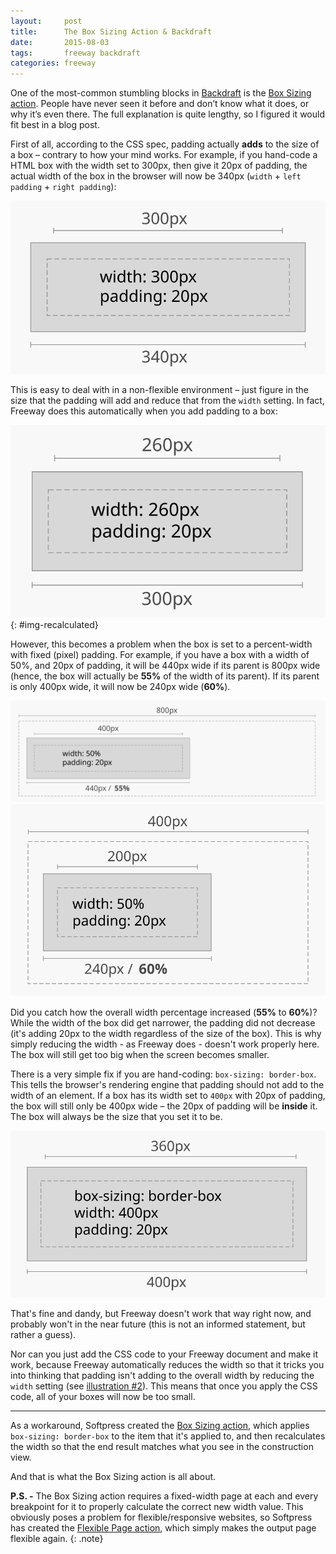 ```yaml
---
layout:     post
title:      The Box Sizing Action & Backdraft
date:       2015-08-03
tags:       freeway backdraft
categories: freeway
---
```


One of the most-common stumbling blocks in [Backdraft](http://getbackdraft.com) is the [Box Sizing action](http://actionsforge.com/actions/box-sizing-fw7). People have never seen it before and don’t know what it does, or why it’s even there. The full explanation is quite lengthy, so I figured it would fit best in a blog post.

First of all, according to the CSS spec, padding actually **adds** to the size of a box – contrary to how your mind works. For example, if you hand-code a HTML box with the width set to 300px, then give it 20px of padding, the actual width of the box in the browser will now be 340px (`width` + `left padding` + `right padding`):

![Example of box-sizing:padding-box](/images/padding-box.svg)

This is easy to deal with in a non-flexible environment – just figure in the size that the padding will add and reduce that from the `width` setting. In fact, Freeway does this automatically when you add padding to a box:

![Example of box-sizing:padding-box recalculated](/images/padding-box-recalculated.svg)
{: #img-recalculated}

However, this becomes a problem when the box is set to a percent-width with fixed (pixel) padding. For example, if you have a box with a width of 50%, and 20px of padding, it will be 440px wide if its parent is 800px wide (hence, the box will actually be **55%** of the width of its parent). If its parent is only 400px wide, it will now be 240px wide (**60%**).

![Example of box-sizing:border-box](/images/percent-width-padding-box.svg)
![Example of box-sizing:border-box](/images/percent-width-padding-box-small.svg)

Did you catch how the overall width percentage increased (**55%** to **60%**)? While the width of the box did get narrower, the padding did not decrease (it's adding 20px to the width regardless of the size of the box). This is why simply reducing the width - as Freeway does - doesn't work properly here. The box will still get too big when the screen becomes smaller.

There is a very simple fix if you are hand-coding: `box-sizing: border-box`. This tells the browser's rendering engine that padding should not add to the width of an element. If a box has its width set to `400px` with 20px of padding, the box will still only be 400px wide – the 20px of padding will be **inside** it. The box will always be the size that you set it to be.

![Example of box-sizing:border-box](/images/border-box.svg)

That's fine and dandy, but Freeway doesn't work that way right now, and probably won't in the near future (this is not an informed statement, but rather a guess).

Nor can you just add the CSS code to your Freeway document and make it work, because Freeway automatically reduces the width  so that it tricks you into thinking that padding isn't adding to the overall width by reducing the `width` setting (see [illustration #2](#img-recalculated)). This means that once you apply the CSS code, all of your boxes will now be too small.

<hr>

As a workaround, Softpress created the [Box Sizing action](http://actionsforge.com/actions/box-sizing-fw7), which applies `box-sizing: border-box` to the item that it's applied to, and then recalculates the width so that the end result matches what you see in the construction view.

And that is what the Box Sizing action is all about.

**P.S. -** The Box Sizing action requires a fixed-width page at each and every breakpoint for it to properly calculate the correct new width value. This obviously poses a problem for flexible/responsive websites, so Softpress has created the [Flexible Page action](http://actionsforge.com/actions/flexible-page), which simply makes the output page flexible again.
{: .note}
